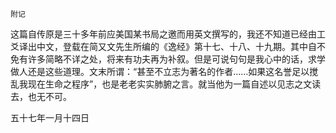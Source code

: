     附记 

   这篇自传原是三十多年前应美国某书局之邀而用英文撰写的，我还不知道已经由工爻译出中文，登载在简又文先生所编的《逸经》第十七、十八、十九期。其中自不免有许多简略不详之处，将来有功夫再为补叙。但是可说句句是我心中的话，求学做人还是这些道理。文末所谓：“甚至不立志为著名的作者……如果这名誉足以搅乱我现在生命之程序”，也是老老实实肺腑之言。就当他为一篇自述以见志之文读去，也无不可。

   五十七年一月十四日

